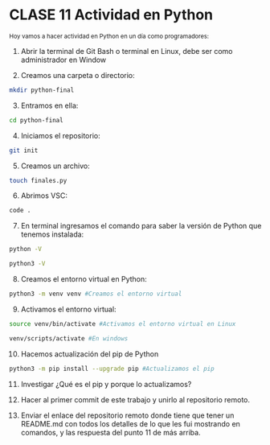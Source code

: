 # CLASE 11 Actividad en Python

<sub>
Hoy vamos a hacer actividad en Python en un día como programadores:</sub>

1. Abrir la terminal de Git Bash o terminal en Linux, debe ser como administrador en Window

2. Creamos una carpeta o directorio: 
```sh
mkdir python-final
```
3. Entramos en ella: 
```sh
cd python-final
```
4. Iniciamos el repositorio:
```sh
git init
```
5. Creamos un archivo:
```sh
touch finales.py
```
6. Abrimos VSC:
```sh
code .
```
7. En terminal ingresamos el comando para saber la versión de Python que tenemos instalada:
```sh
python -V

python3 -V
```
8. Creamos el entorno virtual en Python:
```sh
python3 -m venv venv #Creamos el entorno virtual
```
9. Activamos el entorno virtual:
```sh
source venv/bin/activate #Activamos el entorno virtual en Linux

venv/scripts/activate #En windows
```
10. Hacemos actualización del pip de Python
```sh
python3 -m pip install --upgrade pip #Actualizamos el pip
```
11. Investigar ¿Qué es el pip y porque lo actualizamos?

12. Hacer al primer commit de este trabajo y unirlo al repositorio remoto.

13. Enviar el enlace del repositorio remoto donde tiene que tener un README.md con todos los detalles de lo que les fui mostrando en comandos, y las respuesta del punto 11 de más arriba.

